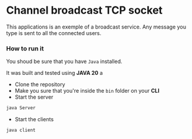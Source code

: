 # Channel broadcast TCP socket 

This applications is an exemple of a broadcast service. Any message you type is sent to all the connected users.

### How to run it

You shoud be sure that you have `Java` installed.

It was built and tested using **JAVA 20** a

- Clone the repository
- Make you sure that you're inside the `bin` folder on your **CLI**
- Start the server
```bash
java Server
```
- Start the clients
```bash
java client
```
